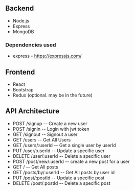 ## Backend
* Node.js
* Express
* MongoDB

### Dependencies used
* express - https://expressjs.com/

## Frontend
* React
* Bootstrap
* Redux (optional. may be in the future)


## API Architecture

* POST /signup -- Create a new user
* POST /signin -- Login with jwt token
* GET /signout -- Signout a user
* GET /users -- Get All Users
* GET /users/:userId -- Get a single user by userId
* PUT /user/:userId -- Update a specific user
* DELETE /user/:userId -- Delete a specific user
* POST /post/new/:userId -- create a new post for a user
* GET / -- Get All posts
* GET /posts/by/:userId -- Get All posts by user id
* PUT /post/:postId -- Update a specific post
* DELETE /post/:postId -- Delete a specific post

